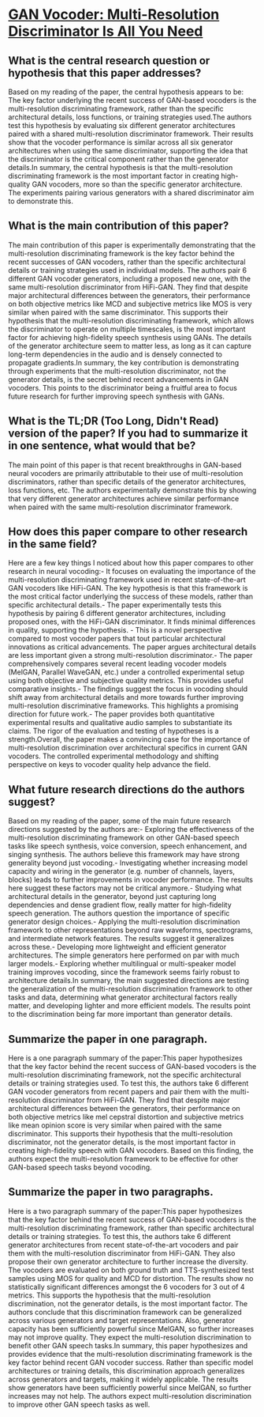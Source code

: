 # [GAN Vocoder: Multi-Resolution Discriminator Is All You Need](https://arxiv.org/abs/2103.05236)

## What is the central research question or hypothesis that this paper addresses?

Based on my reading of the paper, the central hypothesis appears to be: The key factor underlying the recent success of GAN-based vocoders is the multi-resolution discriminating framework, rather than the specific architectural details, loss functions, or training strategies used.The authors test this hypothesis by evaluating six different generator architectures paired with a shared multi-resolution discriminator framework. Their results show that the vocoder performance is similar across all six generator architectures when using the same discriminator, supporting the idea that the discriminator is the critical component rather than the generator details.In summary, the central hypothesis is that the multi-resolution discriminating framework is the most important factor in creating high-quality GAN vocoders, more so than the specific generator architecture. The experiments pairing various generators with a shared discriminator aim to demonstrate this.


## What is the main contribution of this paper?

The main contribution of this paper is experimentally demonstrating that the multi-resolution discriminating framework is the key factor behind the recent successes of GAN vocoders, rather than the specific architectural details or training strategies used in individual models. The authors pair 6 different GAN vocoder generators, including a proposed new one, with the same multi-resolution discriminator from HiFi-GAN. They find that despite major architectural differences between the generators, their performance on both objective metrics like MCD and subjective metrics like MOS is very similar when paired with the same discriminator. This supports their hypothesis that the multi-resolution discriminating framework, which allows the discriminator to operate on multiple timescales, is the most important factor for achieving high-fidelity speech synthesis using GANs. The details of the generator architecture seem to matter less, as long as it can capture long-term dependencies in the audio and is densely connected to propagate gradients.In summary, the key contribution is demonstrating through experiments that the multi-resolution discriminator, not the generator details, is the secret behind recent advancements in GAN vocoders. This points to the discriminator being a fruitful area to focus future research for further improving speech synthesis with GANs.


## What is the TL;DR (Too Long, Didn't Read) version of the paper? If you had to summarize it in one sentence, what would that be?

The main point of this paper is that recent breakthroughs in GAN-based neural vocoders are primarily attributable to their use of multi-resolution discriminators, rather than specific details of the generator architectures, loss functions, etc. The authors experimentally demonstrate this by showing that very different generator architectures achieve similar performance when paired with the same multi-resolution discriminator framework.


## How does this paper compare to other research in the same field?

Here are a few key things I noticed about how this paper compares to other research in neural vocoding:- It focuses on evaluating the importance of the multi-resolution discriminating framework used in recent state-of-the-art GAN vocoders like HiFi-GAN. The key hypothesis is that this framework is the most critical factor underlying the success of these models, rather than specific architectural details.- The paper experimentally tests this hypothesis by pairing 6 different generator architectures, including proposed ones, with the HiFi-GAN discriminator. It finds minimal differences in quality, supporting the hypothesis. - This is a novel perspective compared to most vocoder papers that tout particular architectural innovations as critical advancements. The paper argues architectural details are less important given a strong multi-resolution discriminator.- The paper comprehensively compares several recent leading vocoder models (MelGAN, Parallel WaveGAN, etc.) under a controlled experimental setup using both objective and subjective quality metrics. This provides useful comparative insights.- The findings suggest the focus in vocoding should shift away from architectural details and more towards further improving multi-resolution discriminative frameworks. This highlights a promising direction for future work.- The paper provides both quantitative experimental results and qualitative audio samples to substantiate its claims. The rigor of the evaluation and testing of hypotheses is a strength.Overall, the paper makes a convincing case for the importance of multi-resolution discrimination over architectural specifics in current GAN vocoders. The controlled experimental methodology and shifting perspective on keys to vocoder quality help advance the field.


## What future research directions do the authors suggest?

Based on my reading of the paper, some of the main future research directions suggested by the authors are:- Exploring the effectiveness of the multi-resolution discriminating framework on other GAN-based speech tasks like speech synthesis, voice conversion, speech enhancement, and singing synthesis. The authors believe this framework may have strong generality beyond just vocoding.- Investigating whether increasing model capacity and wiring in the generator (e.g. number of channels, layers, blocks) leads to further improvements in vocoder performance. The results here suggest these factors may not be critical anymore.- Studying what architectural details in the generator, beyond just capturing long dependencies and dense gradient flow, really matter for high-fidelity speech generation. The authors question the importance of specific generator design choices.- Applying the multi-resolution discrimination framework to other representations beyond raw waveforms, spectrograms, and intermediate network features. The results suggest it generalizes across these.- Developing more lightweight and efficient generator architectures. The simple generators here performed on par with much larger models.- Exploring whether multilingual or multi-speaker model training improves vocoding, since the framework seems fairly robust to architecture details.In summary, the main suggested directions are testing the generalization of the multi-resolution discrimination framework to other tasks and data, determining what generator architectural factors really matter, and developing lighter and more efficient models. The results point to the discrimination being far more important than generator details.


## Summarize the paper in one paragraph.

Here is a one paragraph summary of the paper:This paper hypothesizes that the key factor behind the recent success of GAN-based vocoders is the multi-resolution discriminating framework, not the specific architectural details or training strategies used. To test this, the authors take 6 different GAN vocoder generators from recent papers and pair them with the multi-resolution discriminator from HiFi-GAN. They find that despite major architectural differences between the generators, their performance on both objective metrics like mel cepstral distortion and subjective metrics like mean opinion score is very similar when paired with the same discriminator. This supports their hypothesis that the multi-resolution discriminator, not the generator details, is the most important factor in creating high-fidelity speech with GAN vocoders. Based on this finding, the authors expect the multi-resolution framework to be effective for other GAN-based speech tasks beyond vocoding.


## Summarize the paper in two paragraphs.

Here is a two paragraph summary of the paper:This paper hypothesizes that the key factor behind the recent success of GAN-based vocoders is the multi-resolution discriminating framework, rather than specific architectural details or training strategies. To test this, the authors take 6 different generator architectures from recent state-of-the-art vocoders and pair them with the multi-resolution discriminator from HiFi-GAN. They also propose their own generator architecture to further increase the diversity. The vocoders are evaluated on both ground truth and TTS-synthesized test samples using MOS for quality and MCD for distortion. The results show no statistically significant differences amongst the 6 vocoders for 3 out of 4 metrics. This supports the hypothesis that the multi-resolution discrimination, not the generator details, is the most important factor. The authors conclude that this discrimination framework can be generalized across various generators and target representations. Also, generator capacity has been sufficiently powerful since MelGAN, so further increases may not improve quality. They expect the multi-resolution discrimination to benefit other GAN speech tasks.In summary, this paper hypothesizes and provides evidence that the multi-resolution discriminating framework is the key factor behind recent GAN vocoder success. Rather than specific model architectures or training details, this discrimination approach generalizes across generators and targets, making it widely applicable. The results show generators have been sufficiently powerful since MelGAN, so further increases may not help. The authors expect multi-resolution discrimination to improve other GAN speech tasks as well.

